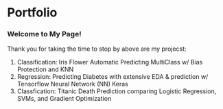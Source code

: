 # Portfolio
### Welcome to My Page!
Thank you for taking the time to stop by above are my projecst: 
1) Classification: Iris Flower Automatic Predicting MultiClass w/ Bias Protection and KNN
2) Regression: Predicting Diabetes with extensive EDA & prediction w/ Tensorflow Neural Network (NN) Keras
3) Classfication: Titanic Death Prediction comparing Logistic Regression, SVMs, and Gradient Optimization

